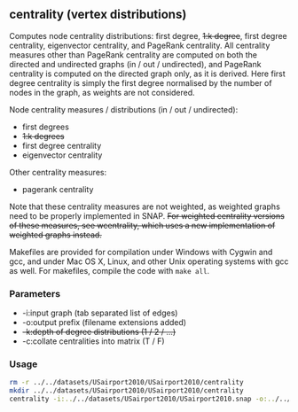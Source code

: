 centrality (vertex distributions)
---------------------------------

Computes node centrality distributions: first degree, ~~1:k degree~~, first degree
centrality, eigenvector centrality, and PageRank centrality. All centrality
measures other than PageRank centrality are computed on both the directed and
undirected graphs (in / out / undirected), and PageRank centrality is computed
on the directed graph only, as it is derived. Here first degree centrality
is simply the first degree normalised by the number of nodes in the graph, as
weights are not considered.

Node centrality measures / distributions (in / out / undirected):

  - first degrees
  - ~~1:k degrees~~
  - first degree centrality
  - eigenvector centrality

Other centrality measures:

  - pagerank centrality

Note that these centrality measures are not weighted, as weighted graphs need
to be properly implemented in SNAP. ~~For weighted centrality versions of these
measures, see wcentrality, which uses a new implementation of weighted graphs
instead.~~

Makefiles are provided for compilation under Windows with Cygwin and gcc,
and under Mac OS X, Linux, and other Unix operating systems with gcc as
well. For makefiles, compile the code with `make all`.

### Parameters ###

  - -i:input graph (tab separated list of edges)
  - -o:output prefix (filename extensions added)
  - ~~-k:depth of degree distributions (1 / 2 / ...)~~
  - -c:collate centralities into matrix (T / F)

### Usage ###

```bash
rm -r ../../datasets/USairport2010/USairport2010/centrality
mkdir ../../datasets/USairport2010/USairport2010/centrality
centrality -i:../../datasets/USairport2010/USairport2010.snap -o:../../datasets/USairport2010/USairport2010/centrality/USairport2010 -c:F
```